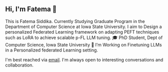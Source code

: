## Hi, I'm Fatema 👋
This is Fatema Siddika. Currently Studying Graduate Program in the Department of Computer Science at Iowa State University. I aim to Design a personalized Federated Learning framework on adapting PEFT techniques such as LoRA to achieve scalable p-FL LLM tuning.
    🎓 PhD Student, Dept of Computer Science, Iowa State University
    👀 I’m Working on Finetuning LLMs in a Personalized federated Learning setting.

I'm best reached via [email](https://www.cs.iastate.edu/people/fatema-siddika). I'm always open to interesting conversations and collaboration.
